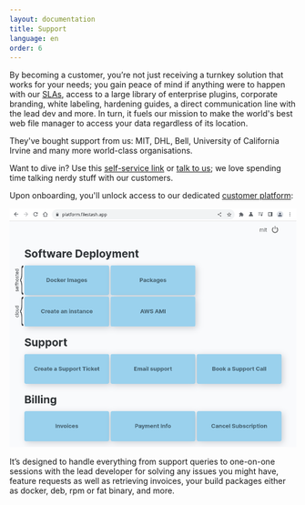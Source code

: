 ```yaml
---
layout: documentation
title: Support
language: en
order: 6
---
```



By becoming a customer, you’re not just receiving a turnkey solution that works for your needs; you gain peace of mind if anything were to happen with our [SLAs](/redirect.html?origin=doc::support&url=https://downloads.filestash.app/upload/contract-support.pdf), access to a large library of enterprise plugins, corporate branding, white labeling, hardening guides, a direct communication line with the lead dev and more. In turn, it fuels our mission to make the world's best web file manager to access your data regardless of its location.

They've bought support from us: MIT, DHL, Bell, University of California Irvine and many more world-class organisations.

Want to dive in? Use this [self-service link](/redirect.html?origin=doc::support&url=https://buy.stripe.com/7sI29w7euetE4369AS) or [talk to us](/pricing/?modal=support&origin=doc::support); we love spending time talking nerdy stuff with our customers.

Upon onboarding, you'll unlock access to our dedicated [customer platform](https://platform.filestash.app):

<img class="fancy" src="/img/screenshots/doc_support.png" alt="setup screenshot" />

It’s designed to handle everything from support queries to one-on-one sessions with the lead developer for solving any issues you might have, feature requests as well as retrieving invoices, your build packages either as docker, deb, rpm or fat binary, and more.
